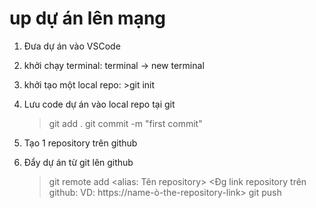 # up dự án lên mạng

1. Đưa dự án vào VSCode

2. khởi chạy terminal: terminal -> new terminal

3. khởi tạo một local repo: >git init

4. Lưu code dự án vào local repo tại git

   > git add .
   > git commit -m "first commit"

5. Tạo 1 repository trên github

6. Đẩy dự án từ git lên github
   > git remote add <alias: Tên repository> <Đg link repository trên github: VD: https://name-ò-the-repository-link>
   > git push <remote> <branch-name>

